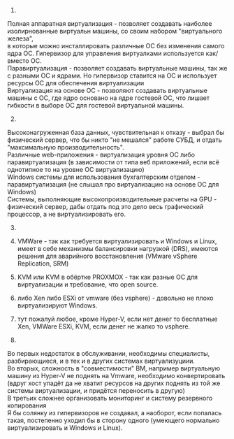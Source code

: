 1.  
Полная аппаратная виртуализация - позволяет создавать наиболее изолирнованные виртуальн машины, со своим набором "виртуального железа",  
в которые можно инсталлировать различные ОС без изменения самого ядра ОС. Гипервизор для управления виртуалками используется как/вместо ОС.  
Паравиртуализация - позволяет создавать виртуальные машины, так же с разными ОС и ядрами. Но гипервизор ставится на ОС и использует ресурсы ОС для обеспечения виртуализации  
Виртуализация на основе ОС - позволяют создавать виртуальные машины с ОС, где ядро основано на ядре гостевой ОС, что лишает гибкости в выборе ОС для гостевой виртуальной машины.  
  
2.  
Высоконагруженная база данных, чувствительная к отказу - выбрал бы физический сервер, что бы никто "не мешался" работе СУБД, и отдать "максимальную производительность".  
Различные web-приложения - виртуализация уровня ОС либо паравиртуализация (в зависимости от типа веб приложений, если всё однотипное то на уровне ОС виртуализацию)  
Windows системы для использования бухгалтерским отделом - паравиртуализация (не слышал про виртуализацию на основе ОС для Windows)  
Системы, выполняющие высокопроизводительные расчеты на GPU - физический сервер, дабы отдать под это дело весь графический процессор, а не виртуализировать его.  
  
3.  
 1. VMWare - так как требуется виртуализировать и Windows и Linux, имеет в себе механизмы балансировки нагрузкой (DRS), имеются решения для аварийного восстановления (VMware vSphere Replication, SRM)  
 2. KVM или KVM в обёртке PROXMOX - так как разные ОС для виртуализации и требование, что open source.  
 3. либо Xen либо ESXi от vmware (без vsphere) - довольно не плохо виртуализируют Windows.  
 4. тут пожалуй любое, кроме Hyper-V, если нет денег то бесплатные Xen, VMWare ESXi, KVM, если денег не жалко то vsphere.  
  
4.  
Во первых недостаток в обслуживании, необходимы специалисты, разбирающиеся, и в тех и в других системах виртуализуциии.  
Во вторых, сложность в "совместимости" ВМ, например виртуальную машину из Hyper-V не поднять на Vmware, необходимо конвертировать (вдруг хост упадёт да не хватит ресурсов на других поднять из той же системы виртуализации, и придётся переносить в другую)  
В третьих сложнее организовать мониторинг и систему резервного копирования  
Я бы солянку из гипервизоров не создавал, а наоборот, если попалась такая, постепенно уходил бы в сторону одного (умеющего нормально виртуализировать и Windows и Linux).  





